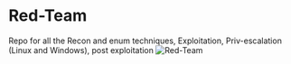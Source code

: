 # Red-Team
Repo for all the Recon and enum techniques, Exploitation, Priv-escalation (Linux and Windows), post exploitation 
![Red-Team](https://8druhw.dm.files.1drv.com/y4mpxNgvmQzRUKt18TVLdybcuhSfDx546WvUEYR9sPbjKwXOpsYMIIftn1w_Y-Afyd2kc7i1A8yEiWCqH8NWfaWC6WRgXUyOuTzmOv_dHKhs3WL6RdhgEsYdUCo_bgSPDtXtSa3WN00dnTnYLb2ou-qXivmopBnnfMk_pJ6ZwsRj15tGXkI_EKVHW37eyqQK9FZIFmjO2dynMpDhbs2ByCZng?width=650&height=241&cropmode=none)
